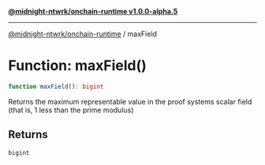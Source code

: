 [**@midnight-ntwrk/onchain-runtime v1.0.0-alpha.5**](../README.md)

***

[@midnight-ntwrk/onchain-runtime](../globals.md) / maxField

# Function: maxField()

```ts
function maxField(): bigint
```

Returns the maximum representable value in the proof systems scalar field
(that is, 1 less than the prime modulus)

## Returns

`bigint`

